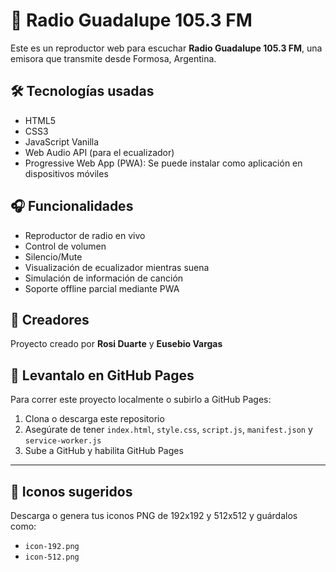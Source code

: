 # 🌴 Radio Guadalupe 105.3 FM

Este es un reproductor web para escuchar **Radio Guadalupe 105.3 FM**, una emisora que transmite desde Formosa, Argentina.

## 🛠 Tecnologías usadas
- HTML5
- CSS3
- JavaScript Vanilla
- Web Audio API (para el ecualizador)
- Progressive Web App (PWA): Se puede instalar como aplicación en dispositivos móviles

## 🎧 Funcionalidades
- Reproductor de radio en vivo
- Control de volumen
- Silencio/Mute
- Visualización de ecualizador mientras suena
- Simulación de información de canción
- Soporte offline parcial mediante PWA

## 👥 Creadores
Proyecto creado por **Rosi Duarte** y **Eusebio Vargas**

## 🚀 Levantalo en GitHub Pages
Para correr este proyecto localmente o subirlo a GitHub Pages:
1. Clona o descarga este repositorio
2. Asegúrate de tener `index.html`, `style.css`, `script.js`, `manifest.json` y `service-worker.js`
3. Sube a GitHub y habilita GitHub Pages

---

## 📸 Iconos sugeridos
Descarga o genera tus iconos PNG de 192x192 y 512x512 y guárdalos como:
- `icon-192.png`
- `icon-512.png`